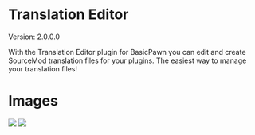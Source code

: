 # Translation Editor
Version: 2.0.0.0

With the Translation Editor plugin for BasicPawn you can edit and create SourceMod translation files for your plugins. The easiest way to manage your translation files!

# Images
![](https://i.imgur.com/l1yBZf3.png)
![](https://i.imgur.com/eWWbSlI.png)
